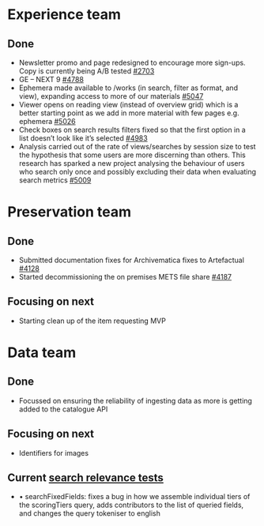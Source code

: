 # Experience team
## Done
-	Newsletter promo and page redesigned to encourage more sign-ups. Copy is currently being A/B tested [#2703](https://github.com/wellcometrust/wellcomecollection.org/issues/2703)
-	GE – NEXT 9 [#4788](https://github.com/wellcometrust/wellcomecollection.org/issues/4788)
-	Ephemera made available to /works (in search, filter as format, and view), expanding access to more of our materials [#5047](https://github.com/wellcometrust/wellcomecollection.org/pull/5047)
-	Viewer opens on reading view (instead of overview grid) which is a better starting point as we add in more material with few pages e.g. ephemera [#5026](https://github.com/wellcometrust/wellcomecollection.org/issues/5026)
-	Check boxes on search results filters fixed so that the first option in a list doesn’t look like it’s selected [#4983](https://github.com/wellcometrust/wellcomecollection.org/issues/4983)
-	Analysis carried out of the rate of views/searches by session size to test the hypothesis that some users are more discerning than others. This research has sparked a new project analysing the behaviour of users who search only once and possibly excluding their data when evaluating search metrics [#5009](https://github.com/wellcometrust/wellcomecollection.org/issues/5009)


# Preservation team
## Done
-	Submitted documentation fixes for Archivematica fixes to Artefactual [#4128](https://github.com/wellcometrust/platform/issues/4128)
- Started decommissioning the on premises METS file share [#4187](https://github.com/wellcometrust/platform/issues/4187)


## Focusing on next
-	Starting clean up of the item requesting MVP

# Data team
## Done
-	Focussed on ensuring the reliability of ingesting data as more is getting added to the catalogue API

## Focusing on next
-	Identifiers for images

## Current [search relevance tests](https://docs.wellcomecollection.org/catalogue/search_relevance/tests)
-	•	searchFixedFields: fixes a bug in how we assemble individual tiers of the scoringTiers query, adds contributors to the list of queried fields, and changes the query tokeniser to english
